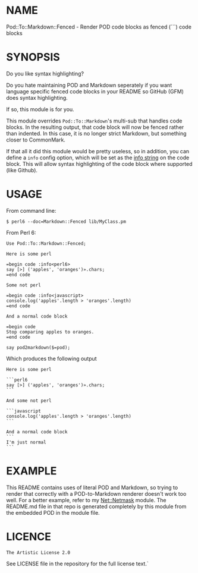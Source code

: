 NAME
====
Pod::To::Markdown::Fenced - Render POD code blocks as fenced (```) code blocks

SYNOPSIS
========
Do you like syntax highlighting?

Do you hate maintaining POD and Markdown seperately if you want language specific fenced code blocks in your README so GitHub (GFM) does syntax highlighting.

If so, this module is for you.

This module overrides `Pod::To::Markdown`'s multi-sub that handles code blocks. In the resulting output, that code block will now be fenced rather than indented. In this case, it is no longer strict Markdown, but something closer to CommonMark.

If that all it did this module would be pretty useless, so in addition, you can define a `info` config option, which will be set as the [info string](http://spec.commonmark.org/0.12/#info-string) on the code block. This will allow syntax highlighting of the code block where supported (like Github).

USAGE
=====
From command line:

    $ perl6 --doc=Markdown::Fenced lib/MyClass.pm

From Perl 6:

    Use Pod::To::Markdown::Fenced;

    Here is some perl

    =begin code :info<perl6>
    say [>] ('apples', 'oranges')».chars;
    =end code

    Some not perl

    =begin code :info<javascript>
    console.log('apples'.length > 'oranges'.length)
    =end code

    And a normal code block

    =begin code
    Stop comparing apples to oranges.
    =end code

    say pod2markdown($=pod);

Which produces the following output

    Here is some perl

    ```perl6
    say [>] ('apples', 'oranges')».chars;
    ```

    And some not perl

    ```javascript
    console.log('apples'.length > 'oranges'.length)
    ```

    And a normal code block
    ```
    I'm just normal
    ```

EXAMPLE 
=======

This README contains uses of literal POD and Markdown, so trying to render that correctly with a POD-to-Markdown renderer doesn't work too well. For a better example, refer to my [Net::Netmask](https://github.com/0racle/p6-Net-Netmask) module. The README.md file in that repo is generated completely by this module from the embedded POD in the module file.

LICENCE
=======

    The Artistic License 2.0 

See LICENSE file in the repository for the full license text.`


